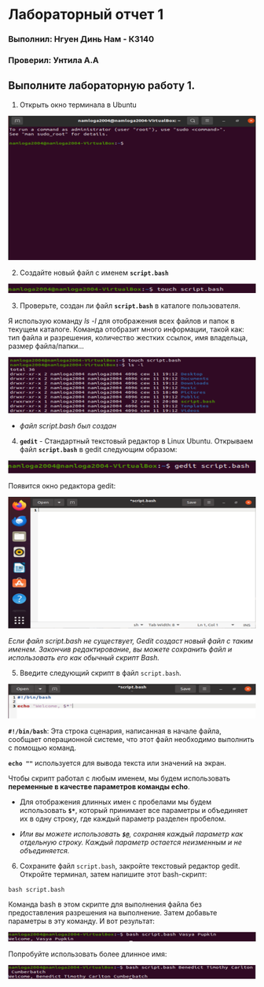 # Лабораторный отчет 1

### Выполнил: Нгуен Динь Нам - К3140

### Проверил: Унтила А.А

## Выполните лабораторную работу 1.

1. Открыть окно терминала в Ubuntu

![alt text](./img/image-1.png)

2. Создайте новый файл с именем **`script.bash`**

![alt text](./img/image-2.png)
   
3. Проверьте, создан ли файл **`script.bash`** в каталоге пользователя.

Я использую команду *ls -l* для отображения всех файлов и папок в текущем каталоге. Команда отобразит много информации, такой как: тип файла и разрешения, количество жестких ссылок, имя владельца, размер файла/папки...

![alt text](./img/image-3.png)


- *файл script.bash был создан*

4. **`gedit`** - Стандартный текстовый редактор в Linux Ubuntu. Открываем файл **`script.bash`** в gedit следующим образом:

![alt text](./img/image-6.png)

Появится окно редактора gedit:

![alt text](./img/image-4.png)

*Если файл script.bash не существует, Gedit создаст новый файл с таким именем. Закончив редактирование, вы можете сохранить файл и использовать его как обычный скрипт Bash.*

5. Введите следующий скрипт в файл `script.bash`.

![alt text](./img/image-8.png)

**`#!/bin/bash`**: Эта строка сценария, написанная в начале файла, сообщает операционной системе, что этот файл необходимо выполнить с помощью команд.

**`echo ""`** используется для вывода текста или значений на экран.

Чтобы скрипт работал с любым именем, мы будем использовать **переменные в качестве параметров команды echo**.

- Для отображения длинных имен с пробелами мы будем использовать **`$*`**, который принимает все параметры и объединяет их в одну строку, где каждый параметр разделен пробелом.

- *Или вы можете использовать **`$@`**, сохраняя каждый параметр как отдельную строку. Каждый параметр остается неизменным и не объединяется.*

6. Сохраните файл `script.bash`, закройте текстовый редактор gedit. Откройте терминал, затем напишите этот bash-скрипт:

``` 
bash script.bash
```

Команда bash в этом скрипте для выполнения файла без предоставления разрешения на выполнение. Затем добавьте параметры в эту команду. И вот результат:

![alt text](./img/image-9.png)

Попробуйте использовать более длинное имя:

![alt text](./img/image-10.png)
